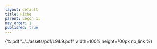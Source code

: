 ```yaml
---
layout: default
title: Fiche
parent: Leçon 11
nav_order: 1
published: true
---
```


{% pdf "../../assets/pdf/L9/L9.pdf" width=100% height=700px no_link %}
